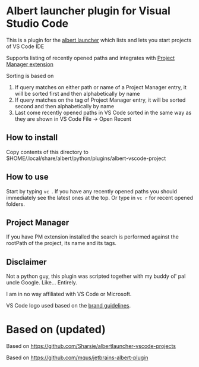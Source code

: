 # Albert launcher plugin for Visual Studio Code
This is a plugin for the [albert launcher](https://albertlauncher.github.io/) which lists and lets you start projects of VS Code IDE

Supports listing of recently opened paths and integrates with [Project Manager extension](https://marketplace.visualstudio.com/items?itemName=alefragnani.project-manager)

Sorting is based on
1) If query matches on either path or name of a Project Manager entry, it will be sorted first and then alphabetically by name
2) If query matches on the tag of Project Manager entry, it will be sorted second and then alphabetically by name
3) Last come recently opened paths in VS Code sorted in the same way as they are shown in VS Code File -> Open Recent

## How to install
Copy contents of this directory to $HOME/.local/share/albert/python/plugins/albert-vscode-project

## How to use
Start by typing `vc `. If you have any recently opened paths you should immediately see the latest ones at the top.
Or type in `vc r` for recent opened folders.

## Project Manager
If you have PM extension installed the search is performed against the rootPath of the project, its name and its tags.

## Disclaimer

Not a python guy, this plugin was scripted together with my buddy ol' pal uncle Google. Like... Entirely.

I am in no way affiliated with VS Code or Microsoft.

VS Code logo used based on the [brand guidelines](https://code.visualstudio.com/brand).

# Based on (updated)
Based on https://github.com/Sharsie/albertlauncher-vscode-projects

Based on https://github.com/mqus/jetbrains-albert-plugin